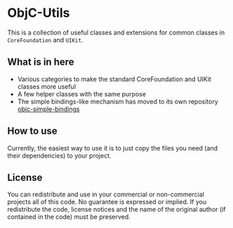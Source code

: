 ObjC-Utils
==========
This is a collection of useful classes and extensions for common classes in `CoreFoundation` and `UIKit`.

What is in here
---------------
- Various categories to make the standard CoreFoundation and UIKit classes more useful
- A few helper classes with the same purpose
- The simple bindings-like mechanism has moved to its own repository <a href="https://github.com/mruegenberg/objc-simple-bindings">objc-simple-bindings</a>

How to use
----------
Currently, the easiest way to use it is to just copy the files you need (and their dependencies) to your project.

License
-------
You can redistribute and use in your commercial or non-commercial projects all of this code. No guarantee is expressed or implied.
If you redistribute the code, license notices and the name of the original author (if contained in the code) must be preserved.